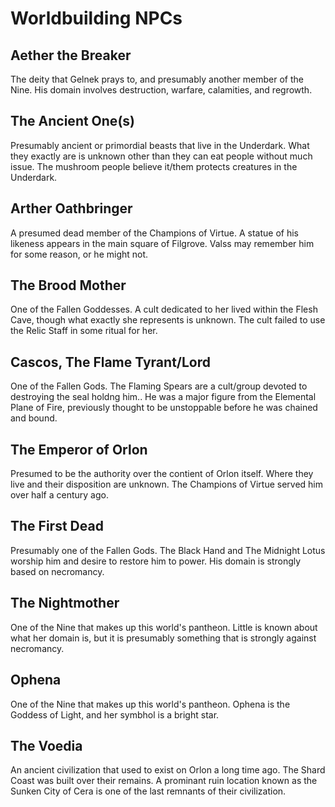 # Worldbuilding NPCs

## Aether the Breaker

The deity that Gelnek prays to, and presumably another member of the Nine. His domain involves destruction, warfare, calamities, and regrowth.

## The Ancient One(s)

Presumably ancient or primordial beasts that live in the Underdark. What they exactly are is unknown other than they can eat people without much issue. The mushroom people believe it/them protects creatures in the Underdark.

## Arther Oathbringer

A presumed dead member of the Champions of Virtue. A statue of his likeness appears in the main square of Filgrove. Valss may remember him for some reason, or he might not.

## The Brood Mother

One of the Fallen Goddesses. A cult dedicated to her lived within the Flesh Cave, though what exactly she represents is unknown. The cult failed to use the Relic Staff in some ritual for her.

## Cascos, The Flame Tyrant/Lord

One of the Fallen Gods. The Flaming Spears are a cult/group devoted to destroying the seal holdng him.. He was a major figure from the Elemental Plane of Fire, previously thought to be unstoppable before he was chained and bound.

## The Emperor of Orlon

Presumed to be the authority over the contient of Orlon itself. Where they live and their disposition are unknown. The Champions of Virtue served him over half a century ago.

## The First Dead

Presumably one of the Fallen Gods. The Black Hand and The Midnight Lotus worship him and desire to restore him to power. His domain is strongly based on necromancy.

## The Nightmother

One of the Nine that makes up this world's pantheon. Little is known about what her domain is, but it is presumably something that is strongly against necromancy.

## Ophena

One of the Nine that makes up this world's pantheon. Ophena is the Goddess of Light, and her symbhol is a bright star.

## The Voedia

An ancient civilization that used to exist on Orlon a long time ago. The Shard Coast was built over their remains. A prominant ruin location known as the Sunken City of Cera is one of the last remnants of their civilization. 